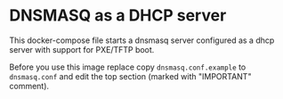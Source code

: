 # DNSMASQ as a DHCP server

This docker-compose file starts a dnsmasq server configured as a dhcp server with support for PXE/TFTP boot.

Before you use this image replace copy `dnsmasq.conf.example` to `dnsmasq.conf` and edit the top section (marked with "IMPORTANT" comment).